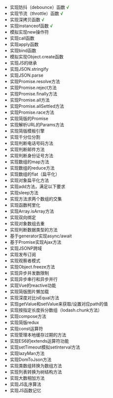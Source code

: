 + 实现防抖（debounce）函数 <font color=green >√</font>
+ 实现节流（throttle）函数 <font color=green >√</font>
+ 实现深拷贝函数 <font color=green >√</font>
+ 实现instanceof函数 <font color=green >√</font>
+ 模拟实现new操作符
+ 实现call函数
+ 实现apply函数
+ 实现bind函数
+ 模拟实现Object.create函数
+ 实现JS的继承
+ 实现JSON.stringify
+ 实现JSON.parse
+ 实现Promise.resolve方法
+ 实现Promise.reject方法
+ 实现Promise.finally方法
+ 实现Promise.all方法
+ 实现Promise.allSettled方法
+ 实现Promise.race方法
+ 实现简版的Promise
+ 实现解析URL的Params方法
+ 实现简版模板引擎
+ 实现千分位分割
+ 实现判断电话号码方法
+ 实现判断邮件方法
+ 实现判断身份证号方法
+ 实现数组的map方法
+ 实现数组的reduce方法
+ 实现数组的flat（扁平化）
+ 实现对象扁平化方法
+ 实现add方法，满足以下要求
+ 实现sleep方法
+ 实现方法求两个数组的交集
+ 实现函数柯里化
+ 实现Array.isArray方法
+ 实现双向绑定
+ 实现对象数组去重
+ 实现判断数据类型的方法
+ 基于generator实现async/await
+ 基于Promise实现Ajax方法
+ 实现JSONP跨域
+ 实现发布订阅
+ 实现观察者模式
+ 实现Object.freeze方法
+ 实现异步并发数限制
+ 实现异步串行和异步并行
+ 实现Vue的reactive功能
+ 实现简版图片懒加载
+ 实现深度对比isEqual方法
+ 实现getValue和setValue来获取/设置对应path的值
+ 实现按指定长度拆分数组（lodash.chunk方法）
+ 实现compose方法
+ 实现简版redux
+ 实现const运算符
+ 实现管理本地缓存过期的方法
+ 实现ES6的extends运算符功能
+ 实现setTimeout模拟setInterval方法
+ 实现lazyMan方法
+ 实现DomToJson方法
+ 实现类数组转换为数组方法
+ 实现列表转换为树结构方法
+ 实现大数相加方法
+ 实现JS乱序算法
+ 实现JS函数记忆